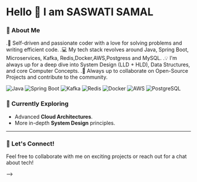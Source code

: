  # Hello 👋 I am SASWATI SAMAL


### 🚀 About Me  

.🔧 Self-driven and passionate coder with a love for solving problems and writing efficient code.
.💻 My tech stack revolves around Java, Spring Boot, Microservices, Kafka, Redis,Docker,AWS,Postgress and MySQL.
.💡 I'm always up for a deep dive into System Design (LLD + HLD), Data Structures, and core Computer Concepts.
.🤝 Always up to collaborate on Open-Source Projects and contribute to the community.


![Java](https://img.shields.io/badge/Java-orange?style=for-the-badge&logo=java&logoColor=white) 
![Spring Boot](https://img.shields.io/badge/Spring%20Boot-brightgreen?style=for-the-badge&logo=spring&logoColor=white) 
![Kafka](https://img.shields.io/badge/Kafka-black?style=for-the-badge&logo=apachekafka&logoColor=white) 
![Redis](https://img.shields.io/badge/Redis-red?style=for-the-badge&logo=redis&logoColor=white) 
![Docker](https://img.shields.io/badge/Docker-blue?style=for-the-badge&logo=docker&logoColor=white) 
![AWS](https://img.shields.io/badge/AWS-orange?style=for-the-badge&logo=amazonaws&logoColor=white) 
![PostgreSQL](https://img.shields.io/badge/PostgreSQL-blue?style=for-the-badge&logo=postgresql&logoColor=white)



### 🌱 Currently Exploring  
- Advanced **Cloud Architectures**.  
- More in-depth **System Design** principles.  

---

### 🤝 Let's Connect!  
Feel free to collaborate with me on exciting projects or reach out for a chat about tech!  

-->
